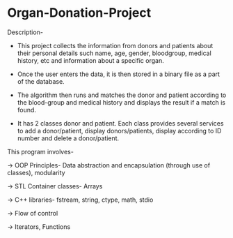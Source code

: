 # Organ-Donation-Project
Description-

- This project collects the information from donors and patients about their personal details such name, age, gender, bloodgroup, medical history, etc and information about a specific organ. 

- Once the user enters the data, it is then stored in a binary file as a part of the database.

- The algorithm then runs and matches the donor and patient according to the blood-group and medical history and displays the result if a match is found.

- It has 2 classes donor and patient. Each class provides several services to add a donor/patient, display donors/patients, display according to ID number and delete a donor/patient.

This program involves-

-> OOP Principles- Data abstraction and encapsulation (through use of classes), modularity

-> STL Container classes- Arrays

-> C++ libraries- fstream, string, ctype, math, stdio

-> Flow of control

-> Iterators, Functions

